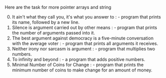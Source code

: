 Here are the task for more pointer arrays and string

0. It ain't what they call you, it's what you answer to : - program that prints its name, followed by a new line.
1. Silence is argument carried out by other means : - program that prints the number of arguments passed into it.
2. The best argument against democracy is a five-minute conversation with the average voter : - program that prints all arguments it receives.
3. Neither irony nor sarcasm is argument : - program that multiplies two numbers.
4. To infinity and beyond : - a program that adds positive numbers.
5. Minimal Number of Coins for Change : -  program that prints the minimum number of coins to make change for an amount of money.

